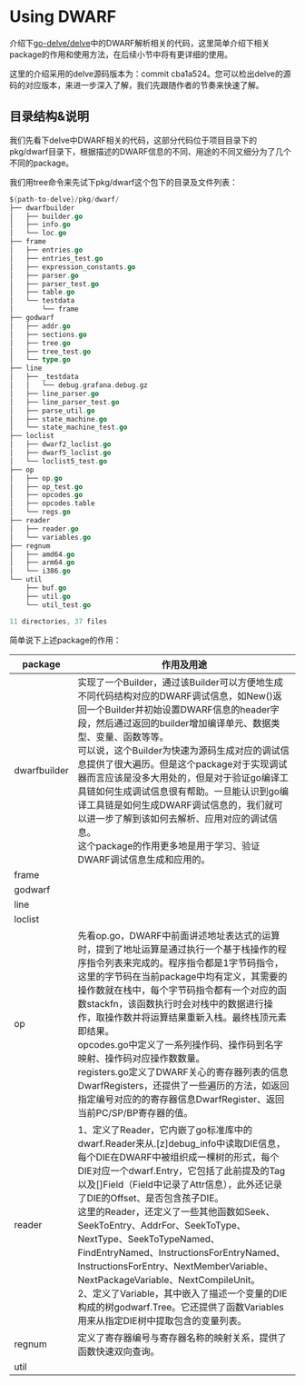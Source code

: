 # Using DWARF

介绍下[go-delve/delve](https://github.com/go-delve/delve)中的DWARF解析相关的代码，这里简单介绍下相关package的作用和使用方法，在后续小节中将有更详细的使用。

这里的介绍采用的delve源码版本为：commit cba1a524。您可以检出delve的源码的对应版本，来进一步深入了解，我们先跟随作者的节奏来快速了解。

## 目录结构&说明

我们先看下delve中DWARF相关的代码，这部分代码位于项目目录下的pkg/dwarf目录下，根据描述的DWARF信息的不同、用途的不同又细分为了几个不同的package。

我们用tree命令来先试下pkg/dwarf这个包下的目录及文件列表：

```go
${path-to-delve}/pkg/dwarf/
├── dwarfbuilder
│   ├── builder.go
│   ├── info.go
│   └── loc.go
├── frame
│   ├── entries.go
│   ├── entries_test.go
│   ├── expression_constants.go
│   ├── parser.go
│   ├── parser_test.go
│   ├── table.go
│   └── testdata
│       └── frame
├── godwarf
│   ├── addr.go
│   ├── sections.go
│   ├── tree.go
│   ├── tree_test.go
│   └── type.go
├── line
│   ├── _testdata
│   │   └── debug.grafana.debug.gz
│   ├── line_parser.go
│   ├── line_parser_test.go
│   ├── parse_util.go
│   ├── state_machine.go
│   └── state_machine_test.go
├── loclist
│   ├── dwarf2_loclist.go
│   ├── dwarf5_loclist.go
│   └── loclist5_test.go
├── op
│   ├── op.go
│   ├── op_test.go
│   ├── opcodes.go
│   ├── opcodes.table
│   └── regs.go
├── reader
│   ├── reader.go
│   └── variables.go
├── regnum
│   ├── amd64.go
│   ├── arm64.go
│   └── i386.go
└── util
    ├── buf.go
    ├── util.go
    └── util_test.go

11 directories, 37 files
```

简单说下上述package的作用：

| package      | 作用及用途                                                   |
| ------------ | ------------------------------------------------------------ |
| dwarfbuilder | 实现了一个Builder，通过该Builder可以方便地生成不同代码结构对应的DWARF调试信息，如New()返回一个Builder并初始设置DWARF信息的header字段，然后通过返回的builder增加编译单元、数据类型、变量、函数等等。<br>可以说，这个Builder为快速为源码生成对应的调试信息提供了很大遍历。但是这个package对于实现调试器而言应该是没多大用处的，但是对于验证go编译工具链如何生成调试信息很有帮助。一旦能认识到go编译工具链是如何生成DWARF调试信息的，我们就可以进一步了解到该如何去解析、应用对应的调试信息。<br>这个package的作用更多地是用于学习、验证DWARF调试信息生成和应用的。 |
| frame        |                                                              |
| godwarf      |                                                              |
| line         |                                                              |
| loclist      |                                                              |
| op           | 先看op.go，DWARF中前面讲述地址表达式的运算时，提到了地址运算是通过执行一个基于栈操作的程序指令列表来完成的。程序指令都是1字节码指令，这里的字节码在当前package中均有定义，其需要的操作数就在栈中，每个字节码指令都有一个对应的函数stackfn，该函数执行时会对栈中的数据进行操作，取操作数并将运算结果重新入栈。最终栈顶元素即结果。<br>opcodes.go中定义了一系列操作码、操作码到名字映射、操作码对应操作数数量。<br>registers.go定义了DWARF关心的寄存器列表的信息DwarfRegisters，还提供了一些遍历的方法，如返回指定编号对应的的寄存器信息DwarfRegister、返回当前PC/SP/BP寄存器的值。 |
| reader       | 1、定义了Reader，它内嵌了go标准库中的dwarf.Reader来从.[z]debug_info中读取DIE信息，每个DIE在DWARF中被组织成一棵树的形式，每个DIE对应一个dwarf.Entry，它包括了此前提及的Tag以及[]Field（Field中记录了Attr信息），此外还记录了DIE的Offset、是否包含孩子DIE。<br>这里的Reader，还定义了一些其他函数如Seek、SeekToEntry、AddrFor、SeekToType、NextType、SeekToTypeNamed、FindEntryNamed、InstructionsForEntryNamed、InstructionsForEntry、NextMemberVariable、NextPackageVariable、NextCompileUnit。<br>2、定义了Variable，其中嵌入了描述一个变量的DIE构成的树godwarf.Tree。它还提供了函数Variables用来从指定DIE树中提取包含的变量列表。 |
| regnum       | 定义了寄存器编号与寄存器名称的映射关系，提供了函数快速双向查询。 |
| util         |                                                              |

